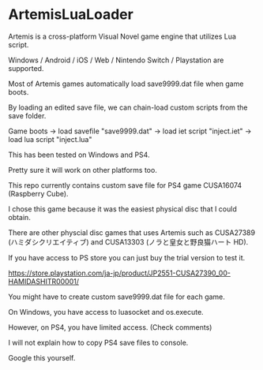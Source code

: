 # ArtemisLuaLoader

Artemis is a cross-platform Visual Novel game engine that utilizes Lua script.

Windows / Android / iOS / Web / Nintendo Switch / Playstation are supported.



Most of Artemis games automatically load save9999.dat file when game boots.

By loading an edited save file, we can chain-load custom scripts from the save folder.

Game boots -> load savefile "save9999.dat" -> load iet script "inject.iet" -> load lua script "inject.lua"



This has been tested on Windows and PS4.

Pretty sure it will work on other platforms too.



This repo currently contains custom save file for PS4 game CUSA16074 (Raspberry Cube).

I chose this game because it was the easiest physical disc that I could obtain.

There are other physcial disc games that uses Artemis such as CUSA27389 (ハミダシクリエイティブ) and CUSA13303 (ノラと皇女と野良猫ハート HD).

If you have access to PS store you can just buy the trial version to test it.

https://store.playstation.com/ja-jp/product/JP2551-CUSA27390_00-HAMIDASHITR00001/



You might have to create custom save9999.dat file for each game.



On Windows, you have access to luasocket and os.execute.

However, on PS4, you have limited access. (Check comments)



I will not explain how to copy PS4 save files to console.

Google this yourself.
